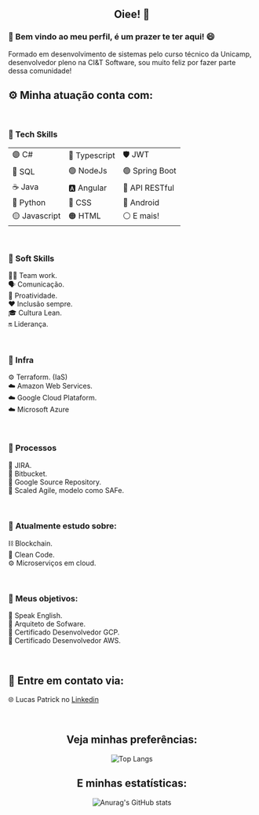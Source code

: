 ## <center/> Oiee! 🤗   

### 💬 Bem vindo ao meu perfil, é um prazer te ter aqui! 😄   

Formado em desenvolvimento de sistemas pelo curso técnico da Unicamp, desenvolvedor pleno na CI&T Software, sou muito feliz por fazer parte dessa comunidade!   

## ⚙️ Minha atuação conta com:   
<br>

### 🚀 Tech Skills   
<table>
    <tr>
        <td>🟣 C#</td>
        <td>🔵 Typescript</td>
        <td>🛡 JWT</td>
    </tr>
        <td>🎲 SQL</td>
        <td>🟢 NodeJs</td>
        <td>🟢 Spring Boot</td>
    </tr>
        <td>☕️ Java</td>
        <td>🅰️ Angular</td>
        <td>📡 API RESTful</td>
    </tr>
        <td>🐍 Python</td>
        <td>🔵 CSS</td>
        <td>📱 Android</td>
    </tr>
        <td>🟡 Javascript</td>
        <td>🟠 HTML</td>
        <td>⚪️ E mais!</td>
    </tr>
<table>

<br>

### 🤺 Soft Skills
🤼‍♂️ Team work.   
🗣 Comunicação.   
🏃 Proatividade.   
❤️ Inclusão sempre.   
🎓 Cultura Lean.   
🔛 Liderança.

<br>

### 🏢 Infra   

⚙️ Terraform. (IaS)   
☁️ Amazon Web Services.   
☁️ Google Cloud Plataform.   
☁️ Microsoft Azure

<br>

### 🔄 Processos   
🔵 JIRA.   
🔵 Bitbucket.  
🔵 Google Source Repository.   
🔵 Scaled Agile, modelo como SAFe.   

<br>

### 🧠 Atualmente estudo sobre:   

⛓ Blockchain.   
📘 Clean Code.   
⚙️ Microserviços em cloud.  

<br>

### 🎯 Meus objetivos:
📌 Speak English.   
📌 Arquiteto de Sofware.   
📌 Certificado Desenvolvedor GCP.   
📌 Certificado Desenvolvedor AWS.  

<br>

## 📲 Entre em contato via:
🌐 Lucas Patrick no [Linkedin](https://www.linkedin.com/in/lucaspbs/)   

<!--🌐 Acesse meu [site pessoal](https://www.lucaspatrick.com.br).-->
<br>
<center>

## Veja minhas preferências:
![Top Langs](https://github-readme-stats.vercel.app/api/top-langs/?username=LucasPatrickBS&layout=compact&theme=nightowl)


## E minhas estatísticas:
![Anurag's GitHub stats](https://github-readme-stats.vercel.app/api?username=LucasPatrickBS&show_icons=true&theme=nightowl&hide=,issues,contribs)   

<center/>
